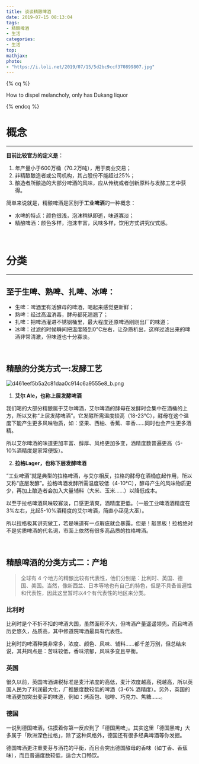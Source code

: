 ```yaml
---
title: 谈谈精酿啤酒
date: 2019-07-15 08:13:04
tags:
- 精酿啤酒
- 生活
categories:
- 生活
top:
mathjax:
photo: 
- "https://i.loli.net/2019/07/15/5d2bc9ccf370899807.jpg"
---
```




{% cq %}

How to dispel melancholy, only has Dukang liquor

{% endcq %}

<!-- more -->

# **概念**

------

**目前比较官方的定义是：**    

1. 年产量小于600万桶（70.2万吨），用于商业交易；
2. 非精酿酿造者或公司机构，其占股份不能超过25%；
3. 酿造者所酿造的大部分啤酒的风味，应从传统或者创新原料与发酵工艺中获得。



简单来说就是，精酿啤酒是区别于**工业啤酒**的一种概念：

- 水啤的特点：颜色很浅，泡沫稍纵即逝，味道寡淡；
- 精酿啤酒：颜色多样，泡沫丰富，风味多样，饮用方式讲究仪式感。

<br>

# **分类**

------

## **至于生啤、熟啤、扎啤、冰啤：**  

- 生啤：啤酒里有活酵母的啤酒，喝起来感觉更新鲜；
- 熟啤：经过高温消毒，酵母都死翘翘了；
- 扎啤：把啤酒灌进不锈钢桶里，最大程度还原啤酒刚刚出厂的味道；
- 冰啤：过滤的时候瞬间把温度降到0℃左右，让杂质析出，这样过滤出来的啤酒非常清澈，但味道也十分寡淡。

<br>

## **精酿的分类方式一:发酵工艺**


![d461eef5b5a2c81daa0c914c6a9555e8_b.png](https://i.loli.net/2019/07/15/5d2bc9cc2ae9f18592.png)


1. **艾尔 Ale，也称上层发酵啤酒**  

​       我们喝的大部分精酿属于艾尔啤酒，艾尔啤酒的酵母在发酵时会集中在酒桶的上方，所以又称“上层发酵啤酒”。它发酵所需温度较高（18-23℃），酵母在这个温度下能产生更多风味物质，如：坚果、西柚、香蕉、辛香……同时也会产生更多酒精。

​       所以艾尔啤酒的味道更加丰富、醇厚、风格更加多变，酒精度数普遍更高（5-10%酒精度是家常便饭）。

2. **拉格Lager，也称下层发酵啤酒**  

​       “工业啤酒”就是典型的拉格啤酒，与艾尔相反，拉格的酵母在酒桶底起作用，所以又称“底层发酵”。拉格啤酒发酵所需温度较低（4-10℃），酵母产生的风味物质更少，再加上酿造者会加入大量辅料（大米、玉米……）以降低成本。

​        以至于拉格啤酒风味较寡淡，口感更清爽，酒精度更低。（一般工业啤酒酒精度在3%左右，比起5-10%酒精度的艾尔啤酒，简直小巫见大巫）。

​        所以拉格极其讲究做工，若是味道有一点瑕疵就会暴露。但是！敲黑板！拉格绝对不是劣质啤酒的代名词，市面上依然有很多高品质的拉格啤酒。


<br>

## **精酿啤酒的分类方式二：产地**

> 全球有 4 个地方的精酿比较有代表性，他们分别是：比利时、英国、德国、美国。当然，像新西兰、日本等地也有自己的特色，但是不具备普遍性和代表性，因此这里暂时以4个有代表性的地区来分类。

### 比利时

​        比利时是个不折不扣的啤酒大国，虽然面积不大，但啤酒产量遥遥领先。而且啤酒历史悠久，品质高，其中修道院啤酒最具有代表性。

​        比利时的啤酒种类非常多，浓度、颜色、风味、辅料……都千差万别，但总结来说，其共同点是：苦味较低，香味浓郁，风味多变且平衡。

### 英国

​       很久以前，英国啤酒课税标准是麦汁浓度的高低，麦汁浓度越高，税越高，所以英国人民为了利润最大化，广推酿度数较低的啤酒（3-6% 酒精度）。另外，英国的啤酒更加突出麦芽的味道，例如：烤面包、咖啡、巧克力、焦糖……。

### 德国

​       一说到德国啤酒，估摸着你第一反应到了「德国黑啤」。其实这里「德国黑啤」大多属于「欧洲深色拉格」，除了这种风格外，德国还有很多经典啤酒等你发掘。

​       德国啤酒更注重麦芽与酒花的平衡，而且会突出德国酵母的香味（如丁香、香蕉味），而且普遍度数较低，适合大口畅饮。